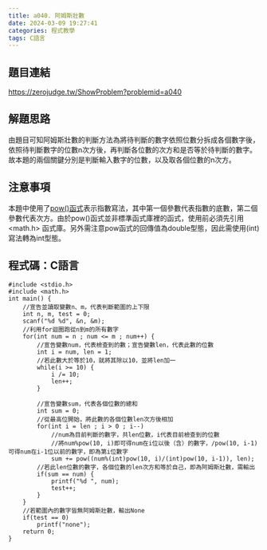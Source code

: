 ```yaml
---
title: a040. 阿姆斯壯數
date: 2024-03-09 19:27:41
categories: 程式教學
tags: C語言
---
```

## 題目連結
https://zerojudge.tw/ShowProblem?problemid=a040

## 解題思路
由題目可知阿姆斯壯數的判斷方法為將待判斷的數字依照位數分拆成各個數字後，依照待判斷數字的位數n次方後，再判斷各位數的次方和是否等於待判斷的數字。故本題的兩個關鍵分別是判斷輸入數字的位數，以及取各個位數的n次方。

<!-- more -->

## 注意事項
本題中使用了[pow()函式](https://www.runoob.com/cprogramming/c-function-pow.html)表示指數寫法，其中第一個參數代表指數的底數，第二個參數代表次方。由於pow()函式並非標準函式庫裡的函式，使用前必須先引用 <math.h> 函式庫。另外需注意pow函式的回傳值為double型態，因此需使用(int)寫法轉為int型態。

## 程式碼：C語言
```C==
#include <stdio.h>
#include <math.h>
int main() {
    //宣告並讀取變數n、m，代表判斷範圍的上下限
    int n, m, test = 0;
    scanf("%d %d", &n, &m);
    //利用for迴圈跑從n到m的所有數字
    for(int num = n ; num <= m ; num++) {
        //宣告變數num，代表檢查到的數；宣告變數len，代表此數的位數
        int i = num, len = 1;
        //若此數大於等於10，就將其除以10，並將len加一
        while(i >= 10) {
            i /= 10;
            len++;
        }

        //宣告變數sum，代表各個位數的總和
        int sum = 0;
        //從最高位開始，將此數的各個位數len次方後相加
        for(int i = len ; i > 0 ; i--)
            //num為目前判斷的數字，共len位數，i代表目前檢查到的位數
            //將num%pow(10, i)即可得num在i位以後（含）的數字，/pow(10, i-1)可得num在i-1位以前的數字，即為第i位數字
            sum += pow((num%(int)pow(10, i)/(int)pow(10, i-1)), len);
        //若此len位數的數字，各個位數的len次方和等於自己，即為阿姆斯壯數，需輸出
        if(sum == num) {
            printf("%d ", num);
            test++;
        }
    }
    //若範圍內的數字皆無阿姆斯壯數，輸出None
    if(test == 0)
        printf("none");
    return 0;
}
```